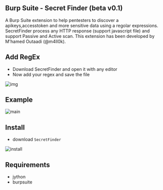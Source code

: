 ## Burp Suite - Secret Finder (beta v0.1)

A Burp Suite extension to help pentesters to discover a apikeys,accesstoken and more sensitive data using a regolar expressions. SecretFinder process any HTTP response (support javascript file) and support Passive and Active scan. This extension has been developed by M'hamed Outaadi (@m4ll0k).

Add RegEx
---
- Download SecretFinder and open it with any editor
- Now add your regex and save the file 

![img](https://i.imgur.com/LBtfhkt.png)

Example
---

![main](https://i.imgur.com/unM06Hg.png)


Install
--

- download `SecretFinder`

![install](https://i.imgur.com/nIPR037.gif)

Requirements
--
- jython
- burpsuite
